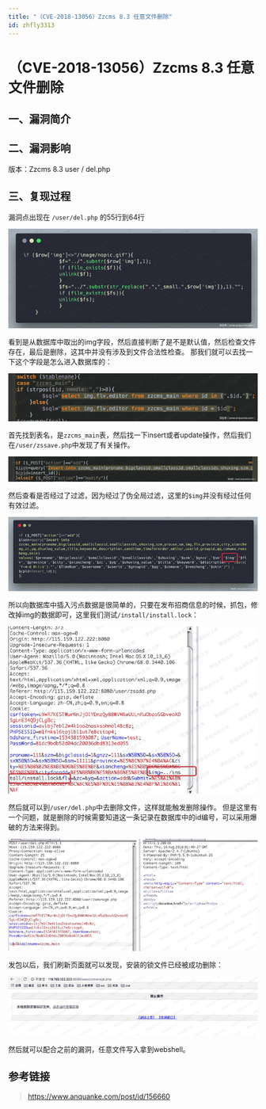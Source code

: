 ```yaml
---
title: "（CVE-2018-13056）Zzcms 8.3 任意文件删除"
id: zhfly3313
---
```


# （CVE-2018-13056）Zzcms 8.3 任意文件删除

## 一、漏洞简介

## 二、漏洞影响

版本：Zzcms 8.3 user / del.php

## 三、复现过程

漏洞点出现在 `/user/del.php` 的55行到64行

![image](../img/d7b66745490f153e5367eead83adafbe.png)

看到是从数据库中取出的img字段，然后直接判断了是不是默认值，然后检查文件存在，最后是删除，这其中并没有涉及到文件合法性检查。
那我们就可以去找一下这个字段是怎么进入数据库的：

![image](../img/809d10da71b016ecb8efe0786428bde1.png)

首先找到表名，是`zzcms_main`表，然后找一下insert或者update操作，然后我们在`/user/zssave.php`中发现了有关操作。

![image](../img/746fd87eaf4a45b7c847a5ce452d4c3e.png)

然后查看是否经过了过滤，因为经过了伪全局过滤，这里的`$img`并没有经过任何有效过滤。

![image](../img/01418ab6fcf3f2d97a9203384a162d08.png)

所以向数据库中插入污点数据是很简单的，只要在发布招商信息的时候，抓包，修改掉img的数据即可，这里我们测试`/install/install.lock`：

![image](../img/d24e57459e73e02a77196fe54caba412.png)

然后就可以到`/user/del.php`中去删除文件，这样就能触发删除操作。
但是这里有一个问题，就是删除的时候需要知道这一条记录在数据库中的id编号，可以采用爆破的方法来得到。

![image](../img/16125d71e0d781c84d66e3d2aa9dd061.png)

发包以后，我们刷新页面就可以发现，安装的锁文件已经被成功删除：

![image](../img/4f6ae26966f19739fae71364619c307f.png)

然后就可以配合之前的漏洞，任意文件写入拿到webshell。

## 参考链接

> https://www.anquanke.com/post/id/156660
